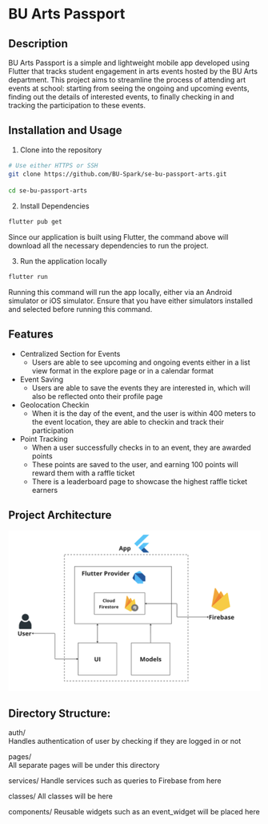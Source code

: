# BU Arts Passport

## Description
BU Arts Passport is a simple and lightweight mobile app developed using Flutter that tracks student engagement in arts events hosted by the BU Arts department. 
This project aims to streamline the process of attending art events at school: starting from seeing the ongoing and upcoming events, 
finding out the details of interested events, to finally checking in and tracking the participation to these events.

## Installation and Usage
1. Clone into the repository
```bash
# Use either HTTPS or SSH
git clone https://github.com/BU-Spark/se-bu-passport-arts.git

cd se-bu-passport-arts
```

2. Install Dependencies
```bash
flutter pub get
```
Since our application is built using Flutter, the command above will download all the necessary dependencies to run the project.

3. Run the application locally
```bash
flutter run
```
Running this command will run the app locally, either via an Android simulator or iOS simulator. Ensure that you have either simulators installed and 
selected before running this command.

## Features
- Centralized Section for Events
  - Users are able to see upcoming and ongoing events either in a list view format in the explore page or in a calendar format
- Event Saving
  - Users are able to save the events they are interested in, which will also be reflected onto their profile page
- Geolocation Checkin
  - When it is the day of the event, and the user is within 400 meters to the event location, they are able to checkin and track their participation
- Point Tracking
  - When a user successfully checks in to an event, they are awarded points
  - These points are saved to the user, and earning 100 points will reward them with a raffle ticket
  - There is a leaderboard page to showcase the highest raffle ticket earners

## Project Architecture

![alt text](./passportArchitecture.png)

## Directory Structure:

auth/  
Handles authentication of user by checking if they are logged in or not
  
pages/  
All separate pages will be under this directory

services/
Handle services such as queries to Firebase from here

classes/
All classes will be here

components/
Reusable widgets such as an event_widget will be placed here
